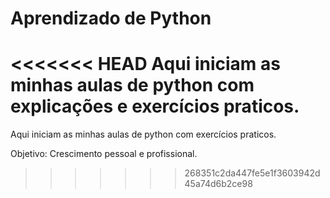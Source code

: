 # Aprendizado de Python #

<<<<<<< HEAD
Aqui iniciam as minhas aulas de python com explicações e exercícios praticos.
=======
Aqui iniciam as minhas aulas de python com exercícios praticos.

Objetivo: Crescimento pessoal e profissional.
>>>>>>> 268351c2da447fe5e1f3603942d45a74d6b2ce98
